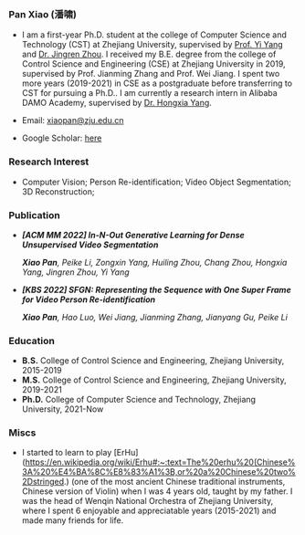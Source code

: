### Pan Xiao (潘啸)
- I am a first-year Ph.D. student at the college of Computer Science and Technology (CST) at Zhejiang University, supervised by [Prof. Yi Yang](https://scholar.google.com/citations?user=RMSuNFwAAAAJ&hl=en) and [Dr. Jingren Zhou](https://scholar.google.com/citations?user=64zxhRUAAAAJ&hl=en&oi=ao). I received my B.E. degree from the college of Control Science and Engineering (CSE) at Zhejiang University in 2019, supervised by Prof. Jianming Zhang and Prof. Wei Jiang. I spent two more years (2019-2021) in CSE as a postgraduate before transferring to CST for pursuing a Ph.D.. I am currently a research intern in Alibaba DAMO Academy, supervised by [Dr. Hongxia Yang](https://scholar.google.com/citations?user=iJlC5mMAAAAJ&hl=en&oi=ao).

- Email: xiaopan@zju.edu.cn
- Google Scholar: [here](https://scholar.google.com/citations?user=5Rh3yn4AAAAJ&hl=en)

### Research Interest 
- Computer Vision; Person Re-identification; Video Object Segmentation; 3D Reconstruction;

### Publication
- ***[ACM MM 2022] In-N-Out Generative Learning for Dense Unsupervised Video Segmentation***

  ***Xiao Pan**, Peike Li, Zongxin Yang, Huiling Zhou, Chang Zhou, Hongxia Yang, Jingren Zhou, Yi Yang*
  
  
- ***[KBS 2022] SFGN: Representing the Sequence with One Super Frame for Video Person Re-identification***

  ***Xiao Pan**, Hao Luo, Wei Jiang, Jianming Zhang, Jianyang Gu, Peike Li*

### Education
- **B.S.**  College of Control Science and Engineering, Zhejiang University, 2015-2019
- **M.S.**  College of Control Science and Engineering, Zhejiang University, 2019-2021
- **Ph.D.** College of Computer Science and Technology, Zhejiang University, 2021-Now

### Miscs
- I started to learn to play [ErHu](https://en.wikipedia.org/wiki/Erhu#:~:text=The%20erhu%20(Chinese%3A%20%E4%BA%8C%E8%83%A1%3B,or%20a%20Chinese%20two%2Dstringed.) (one of the most ancient Chinese traditional instruments, Chinese version of Violin) when I was 4 years old, taught by my father.
I was the head of Wenqin National Orchestra of Zhejiang University, where I spent 6 enjoyable and appreciatable years (2015-2021) and made many friends for life. 
